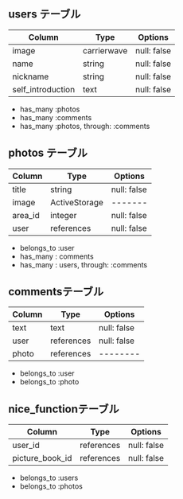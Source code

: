 ## users テーブル

| Column | Type | Options |
| ---------- | -------- | -------- |
| image    | carrierwave | null: false |
| name | string | null: false |
| nickname | string | null: false|
| self_introduction | text | null: false|

- has_many :photos
- has_many :comments
- has_many :photos, through: :comments

## photos テーブル

| Column | Type | Options |
| ---------- | -------- | -------- |
| title      | string | null: false |
| image    | ActiveStorage | ------- |
| area_id | integer | null: false |
| user | references | null: false  |

- belongs_to :user
- has_many : comments
- has_many : users, through: :comments



## commentsテーブル

|  Column | Type | Options |
| ------------ | ------- | ---------- |
| text      | text | null: false |
| user | references | null: false |
| photo |  references  | -------- | 

- belongs_to :user
- belongs_to :photo

## nice_functionテーブル

|  Column | Type | Options |
| ------------ | ------- | ---------- |
| user_id | references | null: false |
| picture_book_id |  references  | null: false | 


- belongs_to :users
- belongs_to :photos